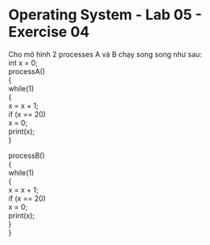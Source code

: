 # Operating System - Lab 05 - Exercise 04
Cho mô hình 2 processes A và B chạy song song như sau:  
int x = 0;  
processA()  
{  
  while(1)  
    {  
    x = x + 1;  
    if (x == 20)  
    x = 0;  
    print(x);  
  }
	
processB()  
{  
while(1)  
{  
x = x + 1;  
if (x == 20)  
x = 0;  
print(x);  
}  
}
